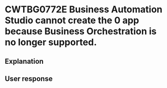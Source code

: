# CWTBG0772E Business Automation Studio cannot create the 0 app because Business Orchestration is no longer supported.

## Explanation

## User response